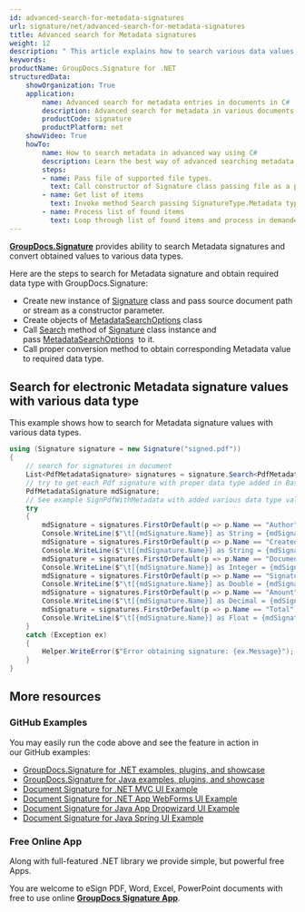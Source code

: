 ```yaml
---
id: advanced-search-for-metadata-signatures
url: signature/net/advanced-search-for-metadata-signatures
title: Advanced search for Metadata signatures
weight: 12
description: " This article explains how to search various data values types within electronic signatures in the document metadata by GroupDocs.Signature API."
keywords: 
productName: GroupDocs.Signature for .NET
structuredData:
    showOrganization: True
    application:    
        name: Advanced search for metadata entries in documents in C#    
        description: Advanced search for metadata in various documents fast and easily with C# language and GroupDocs.Signature for .NET APIs
        productCode: signature
        productPlatform: net 
    showVideo: True
    howTo:
        name: How to search metadata in advanced way using C# 
        description: Learn the best way of advanced searching metadata records in documents with C#
        steps:
        - name: Pass file of supported file types.
          text: Call constructor of Signature class passing file as a parameter. You can use either file path or file stream. 
        - name: Get list of items 
          text: Invoke method Search passing SignatureType.Metadata type.
        - name: Process list of found items
          text: Loop through list of found items and process in demanded way.
---
```

[**GroupDocs.Signature**](https://products.groupdocs.com/signature/net) provides ability to search Metadata signatures and convert obtained values to various data types.

Here are the steps to search for Metadata signature and obtain required data type with GroupDocs.Signature:

* Create new instance of [Signature](https://reference.groupdocs.com/signature/net/groupdocs.signature/signature) class and pass source document path or stream as a constructor parameter.
* Create objects of [MetadataSearchOptions](https://reference.groupdocs.com/signature/net/groupdocs.signature.options/metadatasearchoptions) class
* Call [Search](https://reference.groupdocs.com/signature/net/groupdocs.signature/signature/search) method of [Signature](https://reference.groupdocs.com/signature/net/groupdocs.signature/signature) class instance and pass [MetadataSearchOptions](https://reference.groupdocs.com/signature/net/groupdocs.signature.options/metadatasearchoptions)  to it.
* Call proper conversion method to obtain corresponding Metadata value to required data type.

## Search for electronic Metadata signature values with various data type

This example shows how to search for Metadata signature values with various data types.

```csharp
using (Signature signature = new Signature("signed.pdf"))
{
    // search for signatures in document
    List<PdfMetadataSignature> signatures = signature.Search<PdfMetadataSignature>(SignatureType.Metadata);
    // try to get each Pdf signature with proper data type added in Basic usage example SignPdfWithMetadata
    PdfMetadataSignature mdSignature;
    // See example SignPdfWithMetadata with added various data type values to signatures
    try
    {
        mdSignature = signatures.FirstOrDefault(p => p.Name == "Author");
        Console.WriteLine($"\t[{mdSignature.Name}] as String = {mdSignature.ToString()}");
        mdSignature = signatures.FirstOrDefault(p => p.Name == "CreatedOn");
        Console.WriteLine($"\t[{mdSignature.Name}] as String = {mdSignature.ToDateTime().ToShortDateString()}");
        mdSignature = signatures.FirstOrDefault(p => p.Name == "DocumentId");
        Console.WriteLine($"\t[{mdSignature.Name}] as Integer = {mdSignature.ToInteger()}");
        mdSignature = signatures.FirstOrDefault(p => p.Name == "SignatureId");
        Console.WriteLine($"\t[{mdSignature.Name}] as Double = {mdSignature.ToDouble()}");
        mdSignature = signatures.FirstOrDefault(p => p.Name == "Amount");
        Console.WriteLine($"\t[{mdSignature.Name}] as Decimal = {mdSignature.ToDecimal()}");
        mdSignature = signatures.FirstOrDefault(p => p.Name == "Total");
        Console.WriteLine($"\t[{mdSignature.Name}] as Float = {mdSignature.ToSingle()}");
    }
    catch (Exception ex)
    {
        Helper.WriteError($"Error obtaining signature: {ex.Message}");
    }
}
```

## More resources

### GitHub Examples

You may easily run the code above and see the feature in action in our GitHub examples:

* [GroupDocs.Signature for .NET examples, plugins, and showcase](https://github.com/groupdocs-signature/GroupDocs.Signature-for-.NET)
* [GroupDocs.Signature for Java examples, plugins, and showcase](https://github.com/groupdocs-signature/GroupDocs.Signature-for-Java)
* [Document Signature for .NET MVC UI Example](https://github.com/groupdocs-signature/GroupDocs.Signature-for-.NET-MVC)
* [Document Signature for .NET App WebForms UI Example](https://github.com/groupdocs-signature/GroupDocs.Signature-for-.NET-WebForms)
* [Document Signature for Java App Dropwizard UI Example](https://github.com/groupdocs-signature/GroupDocs.Signature-for-Java-Dropwizard)
* [Document Signature for Java Spring UI Example](https://github.com/groupdocs-signature/GroupDocs.Signature-for-Java-Spring)

### Free Online App

Along with full-featured .NET library we provide simple, but powerful free Apps.

You are welcome to eSign PDF, Word, Excel, PowerPoint documents with free to use online **[GroupDocs Signature App](https://products.groupdocs.app/signature)**.
